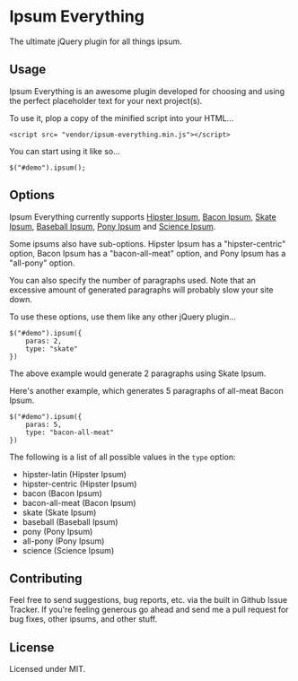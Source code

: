 # Ipsum Everything

The ultimate jQuery plugin for all things ipsum.

## Usage

Ipsum Everything is an awesome plugin developed for choosing and using the perfect placeholder text for your next project(s).

To use it, plop a copy of the minified script into your HTML...

```
<script src= "vendor/ipsum-everything.min.js"></script>
```

You can start using it like so...

```
$("#demo").ipsum();
```

## Options

Ipsum Everything currently supports [Hipster Ipsum](http://hipsum.co/), [Bacon Ipsum](http://baconipsum.com/), [Skate Ipsum](http://skateipsum.com/), [Baseball Ipsum](http://baseballipsum.apphb.com/), [Pony Ipsum](http://ponyipsum.com/) and [Science Ipsum](http://scienceipsum.com/).

Some ipsums also have sub-options. Hipster Ipsum has a "hipster-centric" option, Bacon Ipsum has a "bacon-all-meat" option, and Pony Ipsum has a "all-pony" option.

You can also specify the number of paragraphs used. Note that an excessive amount of generated paragraphs will probably slow your site down.

To use these options, use them like any other jQuery plugin...

```
$("#demo").ipsum({
    paras: 2,
    type: "skate"
})
```

The above example would generate 2 paragraphs using Skate Ipsum.

Here's another example, which generates 5 paragraphs of all-meat Bacon Ipsum.

```
$("#demo").ipsum({
    paras: 5,
    type: "bacon-all-meat"
})
```

The following is a list of all possible values in the `type` option:

* hipster-latin (Hipster Ipsum)
* hipster-centric (Hipster Ipsum)
* bacon (Bacon Ipsum)
* bacon-all-meat (Bacon Ipsum)
* skate (Skate Ipsum)
* baseball (Baseball Ipsum)
* pony (Pony Ipsum)
* all-pony (Pony Ipsum)
* science (Science Ipsum)

## Contributing

Feel free to send suggestions, bug reports, etc. via the built in Github Issue Tracker. If you're feeling generous go ahead and send me a pull request for bug fixes, other ipsums, and other stuff.

## License

Licensed under MIT.
